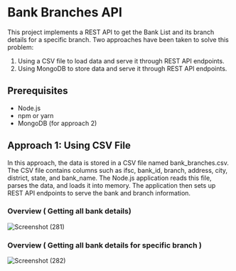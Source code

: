 # Bank Branches API

This project implements a REST API to get the Bank List and its branch details for a specific branch. Two approaches have been taken to solve this problem:

1. Using a CSV file to load data and serve it through REST API endpoints.
2. Using MongoDB to store data and serve it through REST API endpoints.

## Prerequisites

- Node.js
- npm or yarn
- MongoDB (for approach 2)

## Approach 1: Using CSV File

In this approach, the data is stored in a CSV file named bank_branches.csv. The CSV file contains columns such as ifsc, bank_id, branch, address, city, district, state, and bank_name. The Node.js application reads this file, parses the data, and loads it into memory. The application then sets up REST API endpoints to serve the bank and branch information.

### Overview ( Getting all bank details) 
![Screenshot (281)](https://github.com/PatilHarshh/bank-branches-api/assets/120102234/45c0e808-7dfb-4b62-8626-9d3baea8f17f)

### Overview ( Getting all bank details for specific branch ) 
![Screenshot (282)](https://github.com/PatilHarshh/bank-branches-api/assets/120102234/5fae0d1a-bf63-4453-99cc-02dc50055e81)


